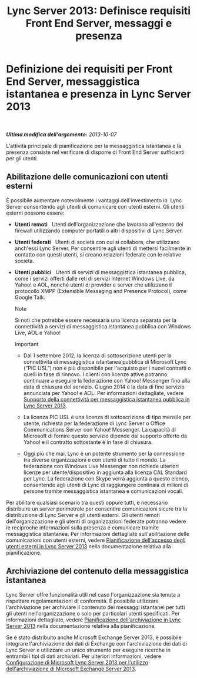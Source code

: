﻿---
title: "Lync Server 2013: Definisce requisiti Front End Server, messaggi e presenza"
TOCTitle: Definizione dei requisiti per Front End Server, messaggistica istantanea e presenza
ms:assetid: c21198bc-520c-4d17-8b84-7ff1475b9b0a
ms:mtpsurl: https://technet.microsoft.com/it-it/library/Gg412956(v=OCS.15)
ms:contentKeyID: 49301862
ms.date: 08/24/2015
mtps_version: v=OCS.15
ms.translationtype: HT
---

# Definizione dei requisiti per Front End Server, messaggistica istantanea e presenza in Lync Server 2013

 

_**Ultima modifica dell'argomento:** 2013-10-07_

L'attività principale di pianificazione per la messaggistica istantanea e la presenza consiste nel verificare di disporre di Front End Server sufficienti per gli utenti.

## Abilitazione delle comunicazioni con utenti esterni

È possibile aumentare notevolmente i vantaggi dell'investimento in  Lync Server consentendo agli utenti di comunicare con utenti esterni. Gli utenti esterni possono essere:

  - **Utenti remoti**   Utenti dell'organizzazione che lavorano all'esterno dei firewall utilizzando computer portatili o altri dispositivi di Lync Server.

  - **Utenti federati**   Utenti di società con cui si collabora, che utilizzano anch'essi Lync Server. Per consentire agli utenti di mettersi facilmente in contatto con questi utenti, si creano relazioni federate con le relative società.

  - **Utenti pubblici**   Utenti di servizi di messaggistica istantanea pubblica, come i servizi offerti dalle reti di servizi Internet Windows Live, da Yahoo\! e AOL, nonché utenti di provider e server che utilizzano il protocollo XMPP (Extensible Messaging and Presence Protocol), come Google Talk.
    

    > [!NOTE]
    > Si noti che potrebbe essere necessaria una licenza separata per la connettività a servizi di messaggistica istantanea pubblica con Windows Live, AOL e Yahoo!

    
    > [!IMPORTANT]  
    > <ul><li><p>Dal 1 settembre 2012, la licenza di sottoscrizione utenti per la connettività di messaggistica istantanea pubblica di Microsoft Lync (“PIC USL”) non è più disponibile per l'acquisto per i nuovi contratti o quelli in fase di rinnovo. I clienti con licenze attive potranno continuare a eseguire la federazione con Yahoo! Messenger fino alla data di chiusura del servizio. Giugno 2014 è la data di fine servizio annunciata per Yahoo! e AOL. Per informazioni dettagliate, vedere <a href="lync-server-2013-support-for-public-instant-messenger-connectivity.md">Supporto della connettività per messaggistica istantanea pubblica in Lync Server 2013</a>.</p></li>    
    > <li><p>La licenza PIC USL è una licenza di sottoscrizione di tipo mensile per utente, richiesta per la federazione di Lync Server o Office Communications Server con Yahoo! Messenger. La capacità di Microsoft di fornire questo servizio dipende dal supporto offerto da Yahoo! e il contratto sottostante è in fase di chiusura.</p></li>    
    > <li><p>Oggi più che mai, Lync è un potente strumento per la connessione tra diverse organizzazioni e con utenti di tutto il mondo. La federazione con Windows Live Messenger non richiede ulteriori licenze per utente/dispositivo in aggiunta alla licenza CAL Standard per Lync. La federazione con Skype verrà aggiunta a questo elenco, consentendo agli utenti di Lync di raggiungere centinaia di milioni di persone tramite messaggistica istantanea e comunicazioni vocali.</p></li></ul>


Per abilitare qualsiasi scenario tra questi oppure tutti, è necessario distribuire un server perimetrale per consentire comunicazioni sicure tra la distribuzione di Lync Server e gli utenti esterni. Gli utenti remoti dell'organizzazione e gli utenti di organizzazioni federate potranno vedere le reciproche informazioni sulla presenza e comunicare tramite messaggistica istantanea. Per informazioni dettagliate sull'abilitazione delle comunicazioni con utenti esterni, vedere [Pianificazione dell'accesso degli utenti esterni in Lync Server 2013](lync-server-2013-planning-for-external-user-access.md) nella documentazione relativa alla pianificazione.

## Archiviazione del contenuto della messaggistica istantanea

Lync Server offre funzionalità utili nel caso l'organizzazione sia tenuta a rispettare regolamentazioni di conformità. È possibile utilizzare l'archiviazione per archiviare il contenuto dei messaggi istantanei per tutti gli utenti nell'organizzazione o solo per particolari utenti specificati. Per informazioni dettagliate, vedere [Pianificazione dell'archiviazione in Lync Server 2013](lync-server-2013-planning-for-archiving.md) nella documentazione relativa alla pianificazione.

Se è stato distribuito anche Microsoft Exchange Server 2013, è possibile integrare l'archiviazione dei dati di Exchange con l'archiviazione dei dati di Lync Server e utilizzare un unico strumento per eseguire ricerche in entrambi i tipi di dati archiviati. Per ulteriori informazioni, vedere [Configurazione di Microsoft Lync Server 2013 per l'utilizzo dell'archiviazione di Microsoft Exchange Server 2013](configuring-lync-server-2013-to-use-microsoft-exchange-server-2013-archiving.md).

